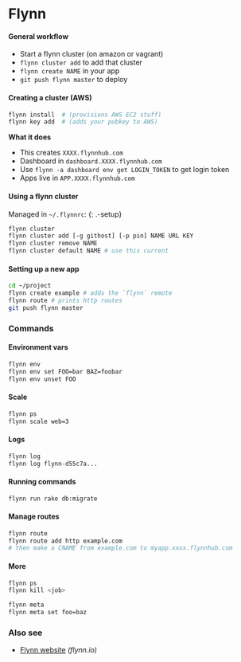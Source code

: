 # Flynn

#### General workflow

- Start a flynn cluster (on amazon or vagrant)
- `flynn cluster add` to add that cluster
- `flynn create NAME` in your app
- `git push flynn master` to deploy

#### Creating a cluster (AWS)

```bash
flynn install  # (provisions AWS EC2 stuff)
flynn key add  # (adds your pubkey to AWS)
```

**What it does**

- This creates `XXXX.flynnhub.com`
- Dashboard in `dashboard.XXXX.flynnhub.com`
- Use `flynn -a dashboard env get LOGIN_TOKEN` to get login token
- Apps live in `APP.XXXX.flynnhub.com`

#### Using a flynn cluster

Managed in `~/.flynnrc`: {: .-setup}

```bash
flynn cluster
flynn cluster add [-g githost] [-p pin] NAME URL KEY
flynn cluster remove NAME
flynn cluster default NAME # use this current
```

#### Setting up a new app

```bash
cd ~/project
flynn create example # adds the `flynn` remote
flynn route # prints http routes
git push flynn master
```

### Commands

#### Environment vars

```bash
flynn env
flynn env set FOO=bar BAZ=foobar
flynn env unset FOO
```

#### Scale

```bash
flynn ps
flynn scale web=3
```

#### Logs

```bash
flynn log
flynn log flynn-d55c7a...
```

#### Running commands

```bash
flynn run rake db:migrate
```

#### Manage routes

```bash
flynn route
flynn route add http example.com
# then make a CNAME from example.com to myapp.xxxx.flynnhub.com
```

#### More

```bash
flynn ps
flynn kill <job>

flynn meta
flynn meta set foo=baz
```

### Also see

- [Flynn website](https://flynn.io) _(flynn.io)_
